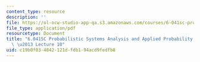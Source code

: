 ```yaml
---
content_type: resource
description: ''
file: https://ol-ocw-studio-app-qa.s3.amazonaws.com/courses/6-041sc-probabilistic-systems-analysis-and-applied-probability-fall-2013/c19b0f034842121dfdb194acd9fedfb8_MIT6_041SCF13_lec10_300k.pdf
file_type: application/pdf
resourcetype: Document
title: "6.041SC Probabilistic Systems Analysis and Applied Probability, Fall 2013Transcript\
  \ \u2013 Lecture 10"
uid: c19b0f03-4842-121d-fdb1-94acd9fedfb8
---
```

